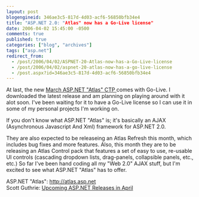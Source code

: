 ```yaml
---
layout: post
blogengineid: 346ae3c5-817d-4d03-acf6-56850bfb34e4
title: "ASP.NET 2.0: "Atlas" now has a Go-Live license"
date: 2006-04-02 15:45:00 -0500
comments: true
published: true
categories: ["blog", "archives"]
tags: ["asp.net"]
redirect_from: 
  - /post/2006/04/02/ASPNET-20-Atlas-now-has-a-Go-Live-license
  - /post/2006/04/02/aspnet-20-atlas-now-has-a-go-live-license
  - /post.aspx?id=346ae3c5-817d-4d03-acf6-56850bfb34e4
---
```

<!-- more -->
<p>At last, the new <a href="http://go.microsoft.com/fwlink/?LinkId=52384">March ASP.NET "Atlas" CTP </a>comes with Go-Live. I downloaded the latest release and am planning on playing around with it alot soon. I've been waiting for it to have a Go-Live license so I can use it in some of my personal projects I'm working on.</p>
<p>If you don't know what ASP.NET "Atlas" is; it's basically an AJAX (Asynchronous Javascript And Xml) framework for ASP.NET 2.0.</p>
<p>They are also expected to be releaseing an Atlas Refresh this month, which includes bug fixes and more features. Also, this month they are to be releasing an Atlas Control pack that features a set of easy to use, re-usable UI controls (cascading dropdown lists, drag-panels, collapsible panels, etc., etc.) So far I've been hand coding all my "Web 2.0" AJAX stuff, but I'm excited to see what ASP.NET "Atlas" has to offer.</p>
<p>ASP.NET "Atlas": <a href="http://atlas.asp.net/">http://atlas.asp.net</a><br />Scott Guthrie: <a id="viewpost.ascx_TitleUrl" href="http://weblogs.asp.net/scottgu/archive/2006/03/30/441465.aspx">Upcoming ASP.NET Releases in April</a></p>
